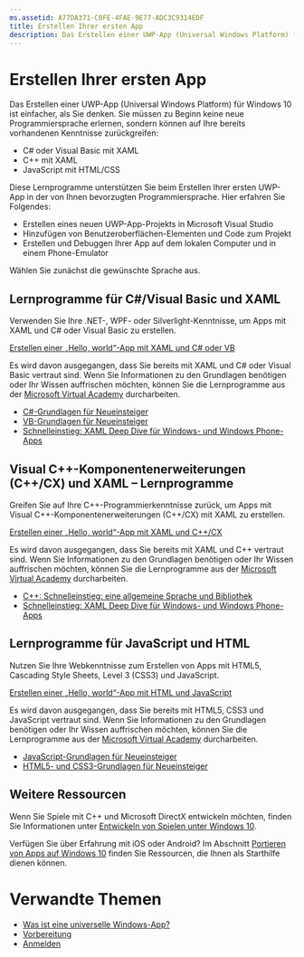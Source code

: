 ```yaml
---
ms.assetid: A77DA371-C0FE-4FAE-9E77-ADC3C9314EDF
title: Erstellen Ihrer ersten App
description: Das Erstellen einer UWP-App (Universal Windows Platform) für Windows 10 ist einfacher, als Sie denken.
---
```

# Erstellen Ihrer ersten App

Das Erstellen einer UWP-App (Universal Windows Platform) für Windows 10 ist einfacher, als Sie denken. Sie müssen zu Beginn keine neue Programmiersprache erlernen, sondern können auf Ihre bereits vorhandenen Kenntnisse zurückgreifen:

-   C# oder Visual Basic mit XAML
-   C++ mit XAML
-   JavaScript mit HTML/CSS

Diese Lernprogramme unterstützen Sie beim Erstellen Ihrer ersten UWP-App in der von Ihnen bevorzugten Programmiersprache. Hier erfahren Sie Folgendes:

-   Erstellen eines neuen UWP-App-Projekts in Microsoft Visual Studio
-   Hinzufügen von Benutzeroberflächen-Elementen und Code zum Projekt
-   Erstellen und Debuggen Ihrer App auf dem lokalen Computer und in einem Phone-Emulator

Wählen Sie zunächst die gewünschte Sprache aus.

## Lernprogramme für C#/Visual Basic und XAML

Verwenden Sie Ihre .NET-, WPF- oder Silverlight-Kenntnisse, um Apps mit XAML und C# oder Visual Basic zu erstellen.

[Erstellen einer „Hello, world“-App mit XAML und C# oder VB](create-a-hello-world-app-xaml-universal.md)

Es wird davon ausgegangen, dass Sie bereits mit XAML und C# oder Visual Basic vertraut sind. Wenn Sie Informationen zu den Grundlagen benötigen oder Ihr Wissen auffrischen möchten, können Sie die Lernprogramme aus der [Microsoft Virtual Academy](http://www.microsoftvirtualacademy.com/) durcharbeiten.

-   [C#-Grundlagen für Neueinsteiger](http://www.microsoftvirtualacademy.com/training-courses/c-fundamentals-for-absolute-beginners)
-   [VB-Grundlagen für Neueinsteiger](http://www.microsoftvirtualacademy.com/training-courses/vb-fundamentals-for-absolute-beginners)
-   [Schnelleinstieg: XAML Deep Dive für Windows- und Windows Phone-Apps](http://www.microsoftvirtualacademy.com/training-courses/xaml-deep-dive-for-windows-windows-phone-apps-jump-start)

## Visual C++-Komponentenerweiterungen (C++/CX) und XAML – Lernprogramme

Greifen Sie auf Ihre C++-Programmierkenntnisse zurück, um Apps mit Visual C++-Komponentenerweiterungen (C++/CX) mit XAML zu erstellen.

[Erstellen einer „Hello, world“-App mit XAML und C++/CX](create-a-basic-windows-10-app-in-cpp.md)

Es wird davon ausgegangen, dass Sie bereits mit XAML und C++ vertraut sind. Wenn Sie Informationen zu den Grundlagen benötigen oder Ihr Wissen auffrischen möchten, können Sie die Lernprogramme aus der [Microsoft Virtual Academy](http://go.microsoft.com/fwlink/p/?LinkID=389916) durcharbeiten.

-   [C++: Schnelleinstieg: eine allgemeine Sprache und Bibliothek](http://www.microsoftvirtualacademy.com/training-courses/c-a-general-purpose-language-and-library-jump-start)
-   [Schnelleinstieg: XAML Deep Dive für Windows- und Windows Phone-Apps](http://www.microsoftvirtualacademy.com/training-courses/xaml-deep-dive-for-windows-windows-phone-apps-jump-start)

## Lernprogramme für JavaScript und HTML

Nutzen Sie Ihre Webkenntnisse zum Erstellen von Apps mit HTML5, Cascading Style Sheets, Level 3 (CSS3) und JavaScript.

[Erstellen einer „Hello, world“-App mit HTML und JavaScript](create-a-hello-world-app-js-universal.md)

Es wird davon ausgegangen, dass Sie bereits mit HTML5, CSS3 und JavaScript vertraut sind. Wenn Sie Informationen zu den Grundlagen benötigen oder Ihr Wissen auffrischen möchten, können Sie die Lernprogramme aus der [Microsoft Virtual Academy](http://go.microsoft.com/fwlink/p/?LinkID=389916) durcharbeiten.

-   [JavaScript-Grundlagen für Neueinsteiger](http://www.microsoftvirtualacademy.com/training-courses/javascript-fundamentals-for-absolute-beginners)
-   [HTML5- und CSS3-Grundlagen für Neueinsteiger](http://www.microsoftvirtualacademy.com/training-courses/html5-css3-fundamentals-development-for-absolute-beginners)

## Weitere Ressourcen

Wenn Sie Spiele mit C++ und Microsoft DirectX entwickeln möchten, finden Sie Informationen unter [Entwickeln von Spielen unter Windows 10](https://dev.windows.com/games).

Verfügen Sie über Erfahrung mit iOS oder Android? Im Abschnitt [Portieren von Apps auf Windows 10](https://msdn.microsoft.com/library/windows/apps/Mt238321) finden Sie Ressourcen, die Ihnen als Starthilfe dienen können.

# Verwandte Themen

* [Was ist eine universelle Windows-App?](whats-a-uwp.md)
* [Vorbereitung](get-set-up.md)
* [Anmelden](sign-up.md)
 



<!--HONumber=Mar16_HO1-->


